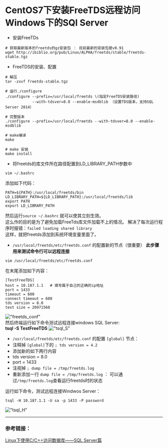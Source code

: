 CentOS7下安装FreeTDS远程访问Windows下的SQl Server
==============
* 安装FreeTDs
```shell
# 获取最新版本的freetds的gz安装包 ： 目前最新的安装包是v0.91 
wget http://ibiblio.org/pub/Linux/ALPHA/freetds/stable/freetds-stable.tgz
```
* FreeTDS的安装、配置
```shell
# 解压
tar -zxvf freetds-stable.tgz

# 运行./configure
./configure --prefix=/usr/local/freetds \(指定FreeTDS安装路径)
			--with-tdsver=8.0 --enable-msdblib （设置TDS版本，支持SQL Server 2014）

# 完整版本	
./configure --prefix=/usr/local/freetds --with-tdsver=8.0 --enable-msdblib

# make编译
make

# make 安装
make install
```

* 将freetds的库文件所在路径配置到LD_LIBRARY_PATH参数中
```shell
vim ~/.bashrc
```
添加如下代码：<br />
```shell
PATH=${PATH}:/usr/local/freetds/bin
LD_LIBRARY_PATH=${LD_LIBRARY_PATH}:/usr/local/freetds/lib
export PATH
export LD_LIBRARY_PATH
```
然后运行`source ~/.bashrc` 就可以使其立刻生效。<br />
这么作的目的是为了避免加载FreeTds库文件加载不上的情况。 解决了每次运行程序时报错：`failed loading shared library` <br />
这样，就把freetds添加到系统环境变量里面了。

* `/usr/local/freetds/etc/freetds.conf` 的配置新的节点（很重要）
**此步骤用来测试命令行可以远程连接**
```shell
vim /usr/local/freetds/etc/freetds.conf
```
在末尾添加如下内容：<br />
```shell
[TestFreeTDS]
host = 10.187.1.1	# 填写属于自己的正确的ip地址
port = 1433
timeout = 600
connect timeout = 600
tds version = 8.0
text size = 20971560
```
!["freetds_conf"](https://github.com/tycao/tycao.github.io/blob/master/src/freetds_conf.PNG "freetds_conf")<br />
然后终端运行如下命令测试远程连接windows SQL Server:<br />
**tsql -S TestFreeTDS**
!["tsql_S"](https://github.com/tycao/tycao.github.io/blob/master/src/tsql_S.PNG "tsql_S")<br />


* `/usr/local/freetds/etc/freetds.conf` 的配置 `[global]` 节点：
 * 注释掉 `[global]`下的 `; tds version = 4.2`
 * 添加新的如下两行内容
  * tds version = 8.0
  * port = 1433
 * 注视掉 `; dump file = /tmp/freetds.log`
 * 重新添加一行 `dump file = /tmp/freetds.log` ： 可以通过`/tmp/freetds.log`查看运行freetds时的状态

运行如下命令，测试远程连接Windwos Server：<br />
```shell
tsql -H 10.187.1.1 -U sa -p 1433 -P password
```
!["tsql_H"](https://github.com/tycao/tycao.github.io/blob/master/src/tsql_S.PNG "tsql_H")<br />

**************
### 参考链接：
[Linux下使用C/C++访问数据库——SQL Server篇](https://blog.csdn.net/xingxu0207/article/details/75027542)<br />
